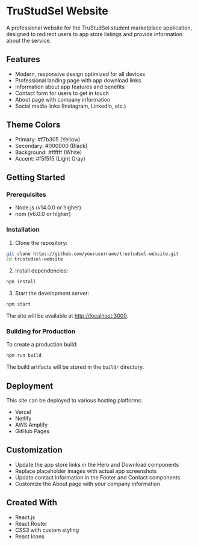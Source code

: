 # TruStudSel Website

A professional website for the TruStudSel student marketplace application, designed to redirect users to app store listings and provide information about the service.

## Features

- Modern, responsive design optimized for all devices
- Professional landing page with app download links
- Information about app features and benefits
- Contact form for users to get in touch
- About page with company information
- Social media links (Instagram, LinkedIn, etc.)

## Theme Colors

- Primary: #f7b305 (Yellow)
- Secondary: #000000 (Black)
- Background: #ffffff (White)
- Accent: #f5f5f5 (Light Gray)

## Getting Started

### Prerequisites

- Node.js (v14.0.0 or higher)
- npm (v6.0.0 or higher)

### Installation

1. Clone the repository:
```bash
git clone https://github.com/yourusername/trustudsel-website.git
cd trustudsel-website
```

2. Install dependencies:
```bash
npm install
```

3. Start the development server:
```bash
npm start
```

The site will be available at [http://localhost:3000](http://localhost:3000).

### Building for Production

To create a production build:

```bash
npm run build
```

The build artifacts will be stored in the `build/` directory.

## Deployment

This site can be deployed to various hosting platforms:

- Vercel
- Netlify
- AWS Amplify
- GitHub Pages

## Customization

- Update the app store links in the Hero and Download components
- Replace placeholder images with actual app screenshots
- Update contact information in the Footer and Contact components
- Customize the About page with your company information

## Created With

- React.js
- React Router
- CSS3 with custom styling
- React Icons
